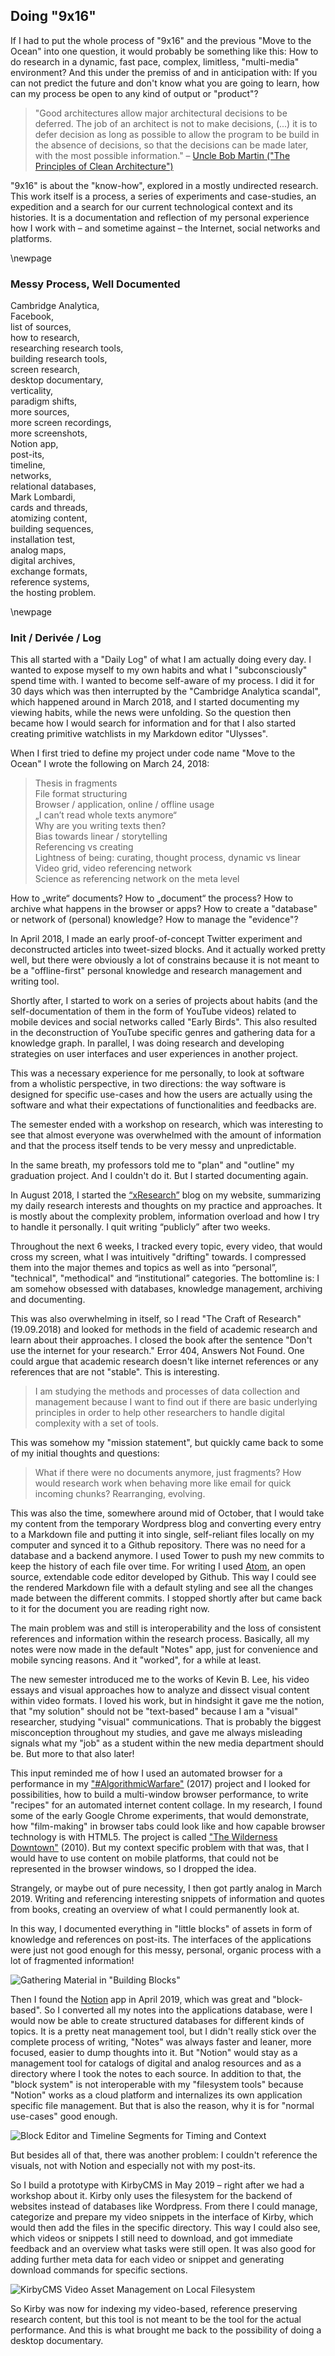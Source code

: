 ## Doing "9x16"

If I had to put the whole process of "9x16" and the previous "Move to the Ocean" into one question, it would probably be something like this:
How to do research in a dynamic, fast pace, complex, limitless, "multi-media" environment?
And this under the premiss of and in anticipation with:
If you can not predict the future and don't know what you are going to learn, how can my process be open to any kind of output or "product"?

> "Good architectures allow major architectural decisions to be deferred. The job of an architect is not to make decisions, (...) it is to defer decision as long as possible to allow the program to be build in the absence of decisions, so that the decisions can be made later, with the most possible information." – [Uncle Bob Martin ("The Principles of Clean Architecture")](https://youtu.be/o_TH-Y78tt4?t=3993)

"9x16" is about the "know-how", explored in a mostly undirected research.
This work itself is a process, a series of experiments and case-studies, an expedition and a search for our current technological context and its histories.
It is a documentation and reflection of my personal experience how I work with – and sometime against – the Internet, social networks and platforms.

\newpage

### Messy Process, Well Documented

Cambridge Analytica,  
Facebook,  
list of sources,  
how to research,  
researching research tools,  
building research tools,  
screen research,  
desktop documentary,  
verticality,  
paradigm shifts,  
more sources,  
more screen recordings,  
more screenshots,  
Notion app,  
post-its,  
timeline,  
networks,  
relational databases,  
Mark Lombardi,  
cards and threads,  
atomizing content,  
building sequences,  
installation test,  
analog maps,  
digital archives,  
exchange formats,  
reference systems,  
the hosting problem.

\newpage


### Init / Derivée / Log

This all started with a "Daily Log" of what I am actually doing every day. I wanted to expose myself to my own habits and what I "subconsciously" spend time with. I wanted to become self-aware of my process. I did it for 30 days which was then interrupted by the "Cambridge Analytica scandal", which happened around in March 2018, and I started documenting my viewing habits, while the news were unfolding. So the question then became how I would search for information and for that I also started creating primitive watchlists in my Markdown editor "Ulysses".

When I first tried to define my project under code name "Move to the Ocean" I wrote the following on March 24, 2018:

> Thesis in fragments  
File format structuring  
Browser / application, online / offline usage  
„I can’t read whole texts anymore“  
Why are you writing texts then?  
Bias towards linear / storytelling  
Referencing vs creating  
Lightness of being: curating, thought process, dynamic vs linear  
Video grid, video referencing network  
Science as referencing network on the meta level  

How to „write“ documents? How to „document“ the process? How to archive what happens in the browser or apps? How to create a "database" or network of (personal) knowledge? How to manage the "evidence"?

In April 2018, I made an early proof-of-concept Twitter experiment and deconstructed articles into tweet-sized blocks. And it actually worked pretty well, but there were obviously a lot of constrains because it is not meant to be a "offline-first" personal knowledge and research management and writing tool.

Shortly after, I started to work on a series of projects about habits (and the self-documentation of them in the form of YouTube videos) related to mobile devices and social networks called "Early Birds". This also resulted in the deconstruction of YouTube specific genres and gathering data for a knowledge graph. In parallel, I was doing research and developing strategies on user interfaces and user experiences in another project.

This was a necessary experience for me personally, to look at software from a wholistic perspective, in two directions: the way software is designed for specific use-cases and how the users are actually using the software and what their expectations of functionalities and feedbacks are.

The semester ended with a workshop on research, which was interesting to see that almost everyone was overwhelmed with the amount of information and that the process itself tends to be very messy and unpredictable.

In the same breath, my professors told me to "plan" and "outline" my graduation project. And I couldn't do it. But I started documenting again.

In August 2018, I started the [“xResearch”](https://web.archive.org/web/20191120184646/http://blog.mikehuntemann.de/) blog on my website, summarizing my daily research interests and thoughts on my practice and approaches. It is mostly about the complexity problem, information overload and how I try to handle it personally. I quit writing “publicly” after two weeks.

Throughout the next 6 weeks, I tracked every topic, every video, that would cross my screen, what I was intuitively "drifting" towards.
I compressed them into the major themes and topics as well as into “personal”, "technical", "methodical" and “institutional” categories. The bottomline is: I am somehow obsessed with databases, knowledge management, archiving and documenting.

This was also overwhelming in itself, so I read "The Craft of Research" (19.09.2018) and looked for methods in the field of academic research and learn about their approaches. I closed the book after the sentence "Don't use the internet for your research." Error 404, Answers Not Found. One could argue that academic research doesn't like internet references or any references that are not "stable". This is interesting.

> I am studying the methods and processes of data collection and management because I want to find out if there are basic underlying principles in order to help other researchers to handle digital complexity with a set of tools.

This was somehow my "mission statement", but quickly came back to some of my initial thoughts and questions:

> What if there were no documents anymore, just fragments?
How would research work when behaving more like email for quick incoming chunks? Rearranging, evolving.

This was also the time, somewhere around mid of October, that I would take my content from the temporary Wordpress blog and converting every entry to a Markdown file and putting it into single, self-reliant files locally on my computer and synced it to a Github repository. There was no need for a database and a backend anymore. I used Tower to push my new commits to keep the history of each file over time. For writing I used [Atom](https://atom.io/), an open source, extendable code editor developed by Github.
This way I could see the rendered Markdown file with a default styling and see all the changes made between the different commits.
I stopped shortly after but came back to it for the document you are reading right now.

The main problem was and still is interoperability and the loss of consistent references and information within the research process.
Basically, all my notes were now made in the default "Notes" app, just for convenience and mobile syncing reasons. And it "worked", for a while at least.

The new semester introduced me to the works of Kevin B. Lee, his video essays and visual approaches how to analyze and dissect visual content within video formats. I loved his work, but in hindsight it gave me the notion, that "my solution" should not be "text-based" because I am a "visual" researcher, studying "visual" communications. That is probably the biggest misconception throughout my studies, and gave me always misleading signals what my "job" as a student within the new media department should be. But more to that also later!

This input reminded me of how I used an automated browser for a performance in my ["#AlgorithmicWarfare"](https://web.archive.org/web/20181021224250/https://newmediakassel.com/mike-huntemann-algorithmic-warfare) (2017) project and I looked for possibilities, how to build a multi-window browser performance, to write "recipes" for an automated internet content collage.
In my research, I found some of the early Google Chrome experiments, that would demonstrate, how "film-making" in browser tabs could look like and how capable browser technology is with HTML5. The project is called ["The Wilderness Downtown"](https://web.archive.org/web/20100914191200/www.chromeexperiments.com/arcadefire) (2010). But my context specific problem with that was, that I would have to use content on mobile platforms, that could not be represented in the browser windows, so I dropped the idea.  

Strangely, or maybe out of pure necessity, I then got partly analog in March 2019. Writing and referencing interesting snippets of information and quotes from books, creating an overview of what I could permanently look at.

In this way, I documented everything in "little blocks" of assets in form of knowledge and references on post-its. The interfaces of the applications were just not good enough for this messy, personal, organic process with a lot of fragmented information!

![Gathering Material in "Building Blocks"](/Users/xr/Documents/VERTICAL/Vertical-One/assets/postit-wall.png)


Then I found the [Notion](https://www.notion.so/) app in April 2019, which was great and "block-based". So I converted all my notes into the applications database, were I would now be able to create structured databases for different kinds of topics. It is a pretty neat management tool, but I didn't really stick over the complete process of writing, "Notes" was always faster and leaner, more focused, easier to dump thoughts into it.
But "Notion" would stay as a management tool for catalogs of digital and analog resources and as a directory where I took the notes to each source. In addition to that, the "block system" is not interoperable with my "filesystem tools" because "Notion" works as a cloud platform and internalizes its own application specific file management. But that is also the reason, why it is for "normal use-cases" good enough.

![Block Editor and Timeline Segments for Timing and Context](/Users/xr/Documents/VERTICAL/Vertical-One/assets/notion-app.png)

But besides all of that, there was another problem: I couldn't reference the visuals, not with Notion and especially not with my post-its.

So I build a prototype with KirbyCMS in May 2019 – right after we had a workshop about it. Kirby only uses the filesystem for the backend of websites instead of databases like Wordpress.
From there I could manage, categorize and prepare my video snippets in the interface of Kirby, which would then add the files in the specific directory. This way I could also see, which videos or snippets I still need to download, and got immediate feedback and an overview what tasks were still open. It was also good for adding further meta data for each video or snippet and generating download commands for specific sections.

![KirbyCMS Video Asset Management on Local Filesystem](/Users/xr/Documents/VERTICAL/Vertical-One/assets/kirby-board.png)


So Kirby was now for indexing my video-based, reference preserving research content, but this tool is not meant to be the tool for the actual performance. And this is what brought me back to the possibility of doing a desktop documentary.
